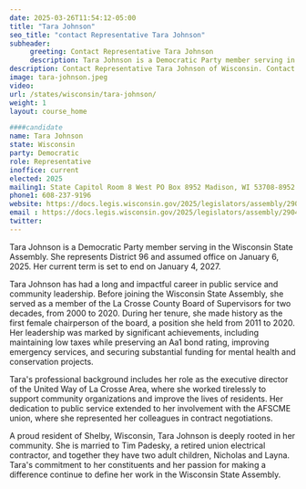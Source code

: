 ```yaml
---
date: 2025-03-26T11:54:12-05:00
title: "Tara Johnson"
seo_title: "contact Representative Tara Johnson"
subheader:
     greeting: Contact Representative Tara Johnson
     description: Tara Johnson is a Democratic Party member serving in the Wisconsin State Assembly. She represents District 96 and assumed office on January 6, 2025. Her current term is set to end on January 4, 2027.
description: Contact Representative Tara Johnson of Wisconsin. Contact information for Tara Johnson includes email address, phone number, and mailing address.
image: tara-johnson.jpeg
video:
url: /states/wisconsin/tara-johnson/
weight: 1
layout: course_home

####candidate
name: Tara Johnson
state: Wisconsin
party: Democratic
role: Representative
inoffice: current
elected: 2025
mailing1: State Capitol Room 8 West PO Box 8952 Madison, WI 53708-8952
phone1: 608-237-9196
website: https://docs.legis.wisconsin.gov/2025/legislators/assembly/2904/
email : https://docs.legis.wisconsin.gov/2025/legislators/assembly/2904/
twitter: 
---
```

Tara Johnson is a Democratic Party member serving in the Wisconsin State Assembly. She represents District 96 and assumed office on January 6, 2025. Her current term is set to end on January 4, 2027.

Tara Johnson has had a long and impactful career in public service and community leadership. Before joining the Wisconsin State Assembly, she served as a member of the La Crosse County Board of Supervisors for two decades, from 2000 to 2020. During her tenure, she made history as the first female chairperson of the board, a position she held from 2011 to 2020. Her leadership was marked by significant achievements, including maintaining low taxes while preserving an Aa1 bond rating, improving emergency services, and securing substantial funding for mental health and conservation projects.

Tara's professional background includes her role as the executive director of the United Way of La Crosse Area, where she worked tirelessly to support community organizations and improve the lives of residents. Her dedication to public service extended to her involvement with the AFSCME union, where she represented her colleagues in contract negotiations.

A proud resident of Shelby, Wisconsin, Tara Johnson is deeply rooted in her community. She is married to Tim Padesky, a retired union electrical contractor, and together they have two adult children, Nicholas and Layna. Tara's commitment to her constituents and her passion for making a difference continue to define her work in the Wisconsin State Assembly.
